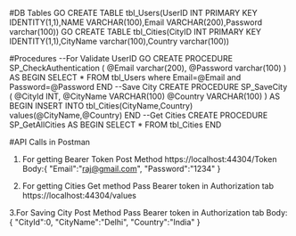 #DB Tables
GO
CREATE TABLE tbl_Users(UserID INT PRIMARY KEY IDENTITY(1,1),NAME VARCHAR(100),Email VARCHAR(200),Password varchar(100))
GO
CREATE TABLE tbl_Cities(CityID INT PRIMARY KEY IDENTITY(1,1),CityName varchar(100),Country varchar(100))

#Procedures
--For Validate UserID
GO
CREATE PROCEDURE SP_CheckAuthentication
(
@Email varchar(200),
@Password varchar(100)
)
AS
BEGIN
	SELECT * FROM tbl_Users where Email=@Email and Password=@Password
END
--Save City
CREATE PROCEDURE SP_SaveCity
(
@CityId INT,
@CityName VARCHAR(100)
@Country VARCHAR(100)
)
AS
BEGIN
	INSERT INTO tbl_Cities(CityName,Country) values(@CityName,@Country)
END
--Get Cities
CREATE PROCEDURE SP_GetAllCities
AS
BEGIN
	SELECT * FROM tbl_Cities
END

#API Calls in Postman
1. For getting Bearer Token
Post Method
https://localhost:44304/Token
Body:{
    "Email":"raj@gmail.com",
    "Password":"1234"
}

2. For getting Cities
Get method
Pass Bearer token in Authorization tab
https://localhost:44304/values

3.For Saving City
Post Method
Pass Bearer token in Authorization tab
Body: {
    "CityId":0,
    "CityName":"Delhi",
    "Country":"India"
}

